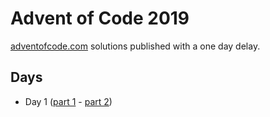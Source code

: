 # Advent of Code 2019

[adventofcode.com](adventofcode.com) solutions published with a one day delay.

## Days
* Day 1 ([part 1](day1/1_1.cpp) - [part 2](day1/1_2.cpp))
